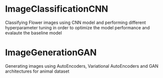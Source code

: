 # ImageClassificationCNN
Classifying Flower images using CNN model and performing different hyperparameter tuning in order to optimize the model performance and evalaute the baseline model

# ImageGenerationGAN
Generating images using AutoEncoders, Variational AutoEncoders and GAN architectures for animal dataset
